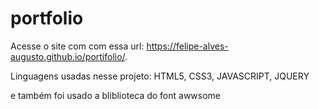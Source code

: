 # portfolio
 
 Acesse o site com com essa url: https://felipe-alves-augusto.github.io/portifolio/.

 Linguagens usadas nesse projeto:
    HTML5,
    CSS3,
    JAVASCRIPT,
    JQUERY

e também foi usado a bliblioteca do font awwsome

